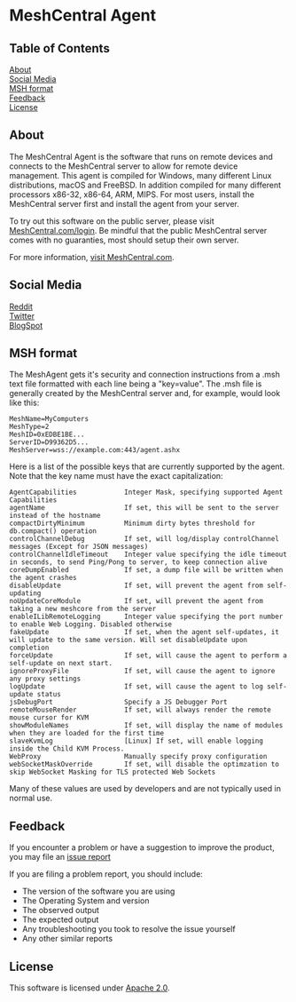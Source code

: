 # MeshCentral Agent

## Table of Contents

[About](#about)  
[Social Media](#social-media)  
[MSH format](#msh-format)  
[Feedback](#feedback)  
[License](#license)
## About

The MeshCentral Agent is the software that runs on remote devices and connects to the MeshCentral server to allow for remote device management. This agent is compiled for Windows, many different Linux distributions, macOS and FreeBSD. In addition compiled for many different processors x86-32, x86-64, ARM, MIPS. For most users, install the MeshCentral server first and install the agent from your server.

To try out this software on the public server, please visit [MeshCentral.com/login](https://meshcentral.com/login). Be mindful that the public MeshCentral server comes with no guaranties, most should setup their own server.

For more information, [visit MeshCentral.com](https://www.meshcentral.com).

## Social Media
[Reddit](https://www.reddit.com/r/MeshCentral/)  
[Twitter](https://twitter.com/MeshCentral)  
[BlogSpot](https://meshcentral2.blogspot.com/)  

## MSH format
The MeshAgent gets it's security and connection instructions from a .msh text file formatted with each line being a "key=value". The .msh file is generally created by the MeshCentral server and, for example, would look like this:

```
MeshName=MyComputers
MeshType=2
MeshID=0xEDBE1BE...
ServerID=D99362D5...
MeshServer=wss://example.com:443/agent.ashx
```

Here is a list of the possible keys that are currently supported by the agent. Note that the key name must have the exact capitalization:

```
AgentCapabilities            Integer Mask, specifying supported Agent Capabilities	
agentName                    If set, this will be sent to the server instead of the hostname
compactDirtyMinimum          Minimum dirty bytes threshold for db.compact() operation
controlChannelDebug          If set, will log/display controlChannel messages (Except for JSON messages)
controlChannelIdleTimeout    Integer value specifying the idle timeout in seconds, to send Ping/Pong to server, to keep connection alive
coreDumpEnabled              If set, a dump file will be written when the agent crashes
disableUpdate                If set, will prevent the agent from self-updating
noUpdateCoreModule           If set, will prevent the agent from taking a new meshcore from the server
enableILibRemoteLogging      Integer value specifying the port number to enable Web Logging. Disabled otherwise
fakeUpdate                   If set, when the agent self-updates, it will update to the same version. Will set disableUpdate upon completion
forceUpdate                  If set, will cause the agent to perform a self-update on next start.
ignoreProxyFile              If set, will cause the agent to ignore any proxy settings
logUpdate                    If set, will cause the agent to log self-update status
jsDebugPort                  Specify a JS Debugger Port
remoteMouseRender            If set, will always render the remote mouse cursor for KVM
showModuleNames              If set, will display the name of modules when they are loaded for the first time
slaveKvmLog                  [Linux] If set, will enable logging inside the Child KVM Process.
WebProxy                     Manually specify proxy configuration
webSocketMaskOverride        If set, will disable the optimzation to skip WebSocket Masking for TLS protected Web Sockets
```

Many of these values are used by developers and are not typically used in normal use.

## Feedback
If you encounter a problem or have a suggestion to improve the product, you may file an [issue report](https://github.com/Ylianst/MeshAgent/issues/)

If you are filing a problem report, you should include:
* The version of the software you are using
* The Operating System and version
* The observed output
* The expected output
* Any troubleshooting you took to resolve the issue yourself
* Any other similar reports

## License
This software is licensed under [Apache 2.0](https://www.apache.org/licenses/LICENSE-2.0).